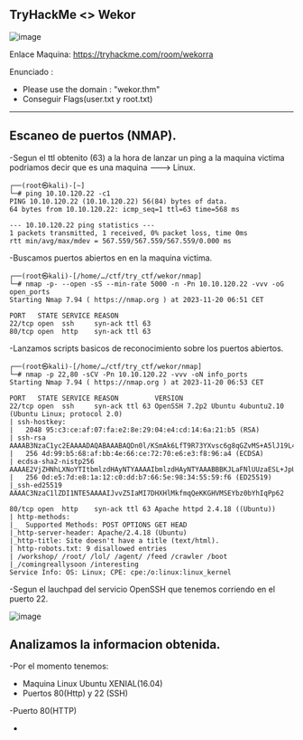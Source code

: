 ## TryHackMe  <> Wekor

![image](https://github.com/Esevka/CTF/assets/139042999/349efd0d-9794-4836-9ee1-99a485f9715d)

Enlace Maquina: https://tryhackme.com/room/wekorra

Enunciado : 
  - Please use the domain : "wekor.thm"
  - Conseguir Flags(user.txt y root.txt)
---

## Escaneo de puertos (NMAP).

-Segun el ttl obtenito (63) a la hora de lanzar un ping a la maquina victima podriamos decir que es una maquina ---> Linux.

    ┌──(root㉿kali)-[~]
    └─# ping 10.10.120.22 -c1                                             
    PING 10.10.120.22 (10.10.120.22) 56(84) bytes of data.
    64 bytes from 10.10.120.22: icmp_seq=1 ttl=63 time=568 ms
    
    --- 10.10.120.22 ping statistics ---
    1 packets transmitted, 1 received, 0% packet loss, time 0ms
    rtt min/avg/max/mdev = 567.559/567.559/567.559/0.000 ms
    
-Buscamos puertos abiertos en en la maquina victima.

    ┌──(root㉿kali)-[/home/…/ctf/try_ctf/wekor/nmap]
    └─# nmap -p- --open -sS --min-rate 5000 -n -Pn 10.10.120.22 -vvv -oG open_ports
    Starting Nmap 7.94 ( https://nmap.org ) at 2023-11-20 06:51 CET
    
    PORT   STATE SERVICE REASON
    22/tcp open  ssh     syn-ack ttl 63
    80/tcp open  http    syn-ack ttl 63

-Lanzamos scripts basicos de reconocimiento sobre los puertos abiertos.

    ┌──(root㉿kali)-[/home/…/ctf/try_ctf/wekor/nmap]
    └─# nmap -p 22,80 -sCV -Pn 10.10.120.22 -vvv -oN info_ports                                                              
    Starting Nmap 7.94 ( https://nmap.org ) at 2023-11-20 06:53 CET
    
    PORT   STATE SERVICE REASON         VERSION
    22/tcp open  ssh     syn-ack ttl 63 OpenSSH 7.2p2 Ubuntu 4ubuntu2.10 (Ubuntu Linux; protocol 2.0)
    | ssh-hostkey: 
    |   2048 95:c3:ce:af:07:fa:e2:8e:29:04:e4:cd:14:6a:21:b5 (RSA)
    | ssh-rsa AAAAB3NzaC1yc2EAAAADAQABAAABAQDn0l/KSmAk6LfT9R73YXvsc6g8qGZvMS+A5lJ19L4G5xbhSpCoEN0kBEZZQfI80sEU7boAfD0/VcdFhURkPxDUdN1wN7a/4alpMMMKf2ey0tpnWTn9nM9JVVI9rloaiD8nIuLesjigq+eEQCaEijfArUtzAJpESwRHrtm2OWTJ+PYNt1NDIbQm1HJHPasD7Im/wW6MF04mB04UrTwhWBHV4lziH7Rk8DYOI1xxfzz7J8bIatuWaRe879XtYA0RgepMzoXKHfLXrOlWJusPtMO2x+ATN2CBEhnNzxiXq+2In/RYMu58uvPBeabSa74BthiucrdJdSwobYVIL27kCt89
    |   256 4d:99:b5:68:af:bb:4e:66:ce:72:70:e6:e3:f8:96:a4 (ECDSA)
    | ecdsa-sha2-nistp256 AAAAE2VjZHNhLXNoYTItbmlzdHAyNTYAAAAIbmlzdHAyNTYAAABBBKJLaFNlUUzaESL+JpUKy/u7jH4OX+57J/GtTCgmoGOg4Fh8mGqS8r5HAgBMg/Bq2i9OHuTMuqazw//oQtRYOhE=
    |   256 0d:e5:7d:e8:1a:12:c0:dd:b7:66:5e:98:34:55:59:f6 (ED25519)
    |_ssh-ed25519 AAAAC3NzaC1lZDI1NTE5AAAAIJvvZ5IaMI7DHXHlMkfmqQeKKGHVMSEYbz0bYhIqPp62
    
    80/tcp open  http    syn-ack ttl 63 Apache httpd 2.4.18 ((Ubuntu))
    | http-methods: 
    |_  Supported Methods: POST OPTIONS GET HEAD
    |_http-server-header: Apache/2.4.18 (Ubuntu)
    |_http-title: Site doesn't have a title (text/html).
    | http-robots.txt: 9 disallowed entries 
    | /workshop/ /root/ /lol/ /agent/ /feed /crawler /boot 
    |_/comingreallysoon /interesting
    Service Info: OS: Linux; CPE: cpe:/o:linux:linux_kernel

-Segun el lauchpad del servicio OpenSSH que tenemos corriendo en el puerto 22.

![image](https://github.com/Esevka/CTF/assets/139042999/e70d53c7-7b2d-49b8-9994-71e67f6ab05f)


## Analizamos la informacion obtenida.

-Por el momento tenemos:

  - Maquina Linux Ubuntu XENIAL(16.04)
  - Puertos 80(Http) y 22 (SSH)

-Puerto 80(HTTP)

  -


